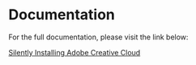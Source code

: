# Documentation

For the full documentation, please visit the link below:

[Silently Installing Adobe Creative Cloud](https://blog.wuibaille.fr/2023/08/silent-install-adobe-creative-cloud/)
